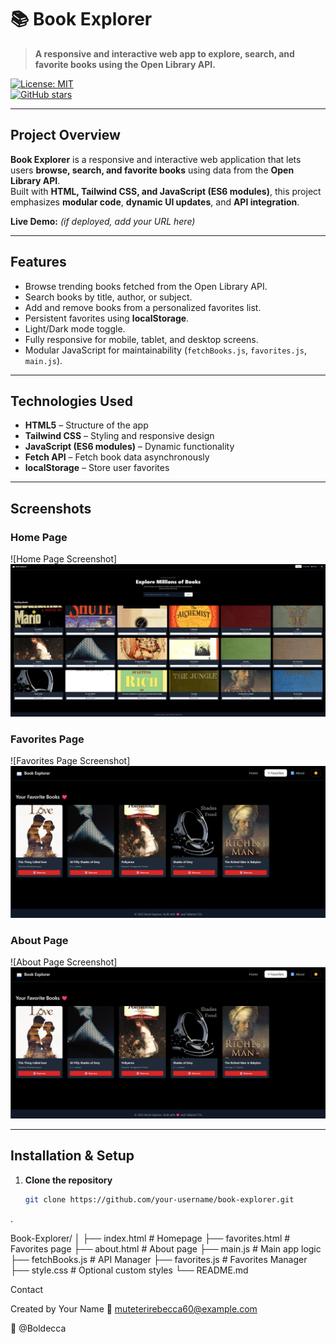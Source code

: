 # 📚 Book Explorer

> **A responsive and interactive web app to explore, search, and favorite books using the Open Library API.**

[![License: MIT](https://img.shields.io/badge/License-MIT-yellow.svg)](https://opensource.org/licenses/MIT)  
[![GitHub stars](https://img.shields.io/github/stars/your-username/book-explorer?style=social)](https://github.com/your-username/book-explorer/stargazers)  

---

## **Project Overview**

**Book Explorer** is a responsive and interactive web application that lets users **browse, search, and favorite books** using data from the **Open Library API**.  
Built with **HTML, Tailwind CSS, and JavaScript (ES6 modules)**, this project emphasizes **modular code**, **dynamic UI updates**, and **API integration**.

**Live Demo:** *(if deployed, add your URL here)*  

---

## **Features**

- Browse trending books fetched from the Open Library API.  
- Search books by title, author, or subject.  
- Add and remove books from a personalized favorites list.  
- Persistent favorites using **localStorage**.  
- Light/Dark mode toggle.  
- Fully responsive for mobile, tablet, and desktop screens.  
- Modular JavaScript for maintainability (`fetchBooks.js`, `favorites.js`, `main.js`).  

---

## **Technologies Used**

- **HTML5** – Structure of the app  
- **Tailwind CSS** – Styling and responsive design  
- **JavaScript (ES6 modules)** – Dynamic functionality  
- **Fetch API** – Fetch book data asynchronously  
- **localStorage** – Store user favorites  

---

## **Screenshots**

### Home Page
![Home Page Screenshot]![alt text](image.png)

### Favorites Page
![Favorites Page Screenshot]![alt text](image-1.png)

### About Page
![About Page Screenshot]![alt text](image-2.png)

---

## **Installation & Setup**

1. **Clone the repository**
   ```bash
   git clone https://github.com/your-username/book-explorer.git
.


Book-Explorer/
│
├── index.html           # Homepage
├── favorites.html       # Favorites page
├── about.html           # About page
├── main.js              # Main app logic
├── fetchBooks.js        # API Manager
├── favorites.js         # Favorites Manager
├── style.css            # Optional custom styles
└── README.md

Contact

Created by Your Name
📧 muteterirebecca60@example.com

🐙 @Boldecca